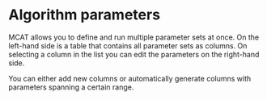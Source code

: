 # Algorithm parameters

MCAT allows you to define and run multiple parameter sets at once. On the left-hand
side is a table that contains all parameter sets as columns. On selecting a column in the 
list you can edit the parameters on the right-hand side.
 
You can either add new columns or automatically generate columns with parameters spanning a certain range.